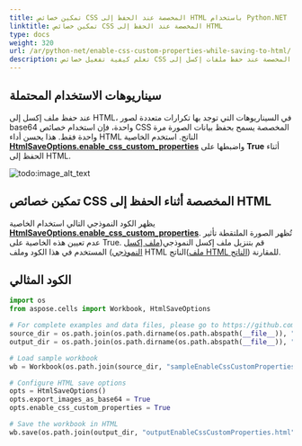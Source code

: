 ```yaml
---
title: تمكين خصائص CSS المخصصة عند الحفظ إلى HTML باستخدام Python.NET
linktitle: تمكين خصائص CSS المخصصة عند الحفظ إلى HTML
type: docs
weight: 320
url: /ar/python-net/enable-css-custom-properties-while-saving-to-html/
description: تعلم كيفية تفعيل خصائص CSS المخصصة عند حفظ ملفات إكسل إلى HTML باستخدام API الخاص بـ Aspose.Cells for Python via .NET.
---
```


## **سيناريوهات الاستخدام المحتملة**

عند حفظ ملف إكسل إلى HTML، في السيناريوهات التي توجد بها تكرارات متعددة لصور base64 واحدة، فإن استخدام خصائص CSS المخصصة يسمح بحفظ بيانات الصورة مرة واحدة فقط. هذا يحسن أداء HTML الناتج. استخدم الخاصية [**HtmlSaveOptions.enable_css_custom_properties**](https://reference.aspose.com/cells/python-net/aspose.cells/htmlsaveoptions/enable_css_custom_properties/) واضبطها على **True** أثناء الحفظ إلى HTML.

![todo:image_alt_text](enable-css-custom-properties-while-saving-to-html-1.jpg)

## **تمكين خصائص CSS المخصصة أثناء الحفظ إلى HTML**

يظهر الكود النموذجي التالي استخدام الخاصية [**HtmlSaveOptions.enable_css_custom_properties**](https://reference.aspose.com/cells/python-net/aspose.cells/htmlsaveoptions/enable_css_custom_properties/). تُظهر الصورة الملتقطة تأثير عدم تعيين هذه الخاصية على True. قم بتنزيل ملف إكسل النموذجي([ملف إكسل النموذجي](50528260.xlsx)) المستخدم في هذا الكود وملف HTML الناتج([ملف HTML الناتج](50528261.zip)) للمقارنة.

## **الكود المثالي**

```python
import os
from aspose.cells import Workbook, HtmlSaveOptions

# For complete examples and data files, please go to https://github.com/aspose-cells/Aspose.Cells-for-.NET
source_dir = os.path.join(os.path.dirname(os.path.abspath(__file__)), "source")
output_dir = os.path.join(os.path.dirname(os.path.abspath(__file__)), "output")

# Load sample workbook
wb = Workbook(os.path.join(source_dir, "sampleEnableCssCustomProperties.xlsx"))

# Configure HTML save options
opts = HtmlSaveOptions()
opts.export_images_as_base64 = True
opts.enable_css_custom_properties = True

# Save the workbook in HTML
wb.save(os.path.join(output_dir, "outputEnableCssCustomProperties.html"), opts)
```
